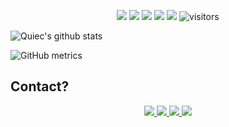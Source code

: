 <!--- 👋 Hi, I’m Arun CS
- 👀 I’m interested in Linux
- 🌱 I’m currently learning Java
- 💞️ I’m looking to collaborate on anything
- ⚡ Fun fact: I love 🎧
--->
<p align="center">
    <a href="https://github.com/BEPb/BEPb"><img src="https://img.shields.io/badge/status-updating-brightgreen.svg"></a>
    <a href="https://github.com/python/cpython"><img src="https://img.shields.io/badge/Python-3.10-FF1493.svg"></a>
    <a href="https://github.com/BEPb/BEPb/graphs/contributors"><img src="https://img.shields.io/github/contributors/aruncs31s/aruncs31s?color=blue"></a>
    <a href="https://github.com/BEPb/BEPb/stargazers"><img src="https://img.shields.io/github/stars/aruncs31s/aruncs31s.svg?logo=github"></a>
    <a href="https://github.com/BEPb/BEPb/network/members"><img src="https://img.shields.io/github/forks/aruncs31s/aruncs31s.svg?color=blue&logo=github"></a>
    <img src="https://visitor-badge.laobi.icu/badge?page_id=aruncs31s.aruncs31s" alt="visitors"/>   
</p>


![Quiec's github stats](https://github-readme-stats.vercel.app/api/top-langs/?username=aruncs31s&theme=radical&layout=compact&center=true) 



<!---<img src="https://github-readme-streak-stats.herokuapp.com/?user=aruncs31s"></img>
--->



<!--- [![Top Langs](https://github-readme-stats.vercel.app/api/top-langs/?username=aruncs31s)](https://github.com/anuraghazra/github-readme-stats)
<br /> --->


<!--- ![GitHub Activity Graph](https://activity-graph.herokuapp.com/graph?username=aruncs31s) 
<br />
--->
![GitHub metrics](https://metrics.lecoq.io/aruncs31s)  
<!---
aruncs31s/aruncs31s is a ✨ special ✨ repository because its `README.md` (this file) appears on your GitHub profile.
You can click the Preview link to take a look at your changes.
--->
## Contact?
<p align='center'>
  
  <a href="http://wa.me/+919747350188">
    <img src="https://img.shields.io/badge/WhatsApp-25D366?style=for-the-badge&logo=whatsapp&logoColor=white" />
  <a href="https://instagram.com/aruncs31s?igshid=YmMyMTA2M2Y=">
    <img src="https://img.shields.io/badge/Instagram-E4405F?style=for-the-badge&logo=instagram&logoColor=white" />
  <a href="mailto:aruncs31ss@gmail.com">
    <img src="https://img.shields.io/badge/Gmail-D14836?style=for-the-badge&logo=gmail&logoColor=white" />
  <a href="https://t.me/killadinjan">
    <img src="https://img.shields.io/badge/Telegram-2CA5E0?style=for-the-badge&logo=telegram&logoColor=white" />
  
    
         
         
      

